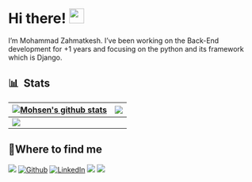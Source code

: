 
<h1>Hi there! <img  src="https://emojis.slackmojis.com/emojis/images/1531849430/4246/blob-sunglasses.gif?1531849430"  width="30"/> </h1>

I’m Mohammad Zahmatkesh. I’ve been working on the Back-End development for +1 years and focusing on the python and its framework which is Django.





## 📊 &nbsp;Stats

| <a  href="https://github.com/MsnzmT"><img  align="center"  src="https://github-readme-stats.vercel.app/api?username=MsnzmT&show_icons=true&include_all_commits=true&theme=react&hide_border=true"  alt="Mohsen's github stats" /></a> | <a  href="https://github.com/MsnzmT"><img  align="center"  src="https://github-readme-stats.vercel.app/api/top-langs/?username=MsnzmT&layout=compact&theme=react&hide_border=true" /></a> |
| ------------- | ------------- |
| <a  href="https://github.com/MsnzmT"><img  src="https://github-readme-streak-stats.herokuapp.com/?user=MsnzmT&theme=react&hide_border=true&count_private=true&bg_color=0d1116&title_color=ce09ec&text_color=a4aacb&icon_color=007ec6" /></a> |

<h2>📍Where to find me</h2>

<p>
<a  href="mailto:msn.zmt81@gmail.com"><img  src="https://img.shields.io/badge/gmail-%23D14836.svg?&style=for-the-badge&logo=gmail&logoColor=white" /></a>
<a  href="https://github.com/MsnzmT"  target="_blank"><img  alt="Github"  src="https://img.shields.io/badge/GitHub-%2312100E.svg?&style=for-the-badge&logo=Github&logoColor=white" /></a>  <a  href="https://www.linkedin.com/in/MsnzmT"  target="_blank"><img  alt="LinkedIn"  src="https://img.shields.io/badge/linkedin-%230077B5.svg?&style=for-the-badge&logo=linkedin&logoColor=white" /></a>  <a  href="https://www.instagram.com/mohamadzahmtkesh/"  target="_blank"><img
src="https://img.shields.io/badge/Instagram-%23D16?style=for-the-badge&labelColor=black&logo=instagram" /></a>
<a  href="https://t.me/MsnzmT"><img  src="https://img.shields.io/badge/telegram-blue.svg?&style=for-the-badge&logo=telegram&logoColor=blue" /></a>


</p>
